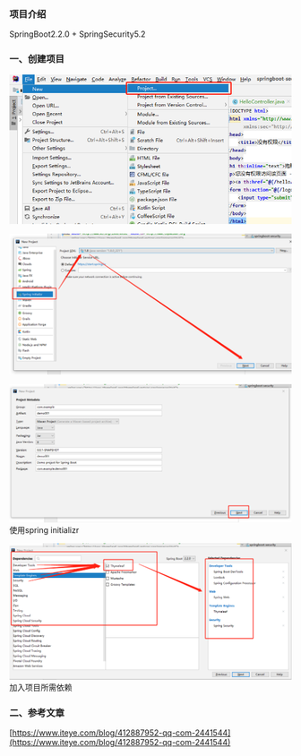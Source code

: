 ### 项目介绍
SpringBoot2.2.0 + SpringSecurity5.2

### 一、创建项目

![](https://raw.githubusercontent.com/fangwenzheng88/git_picture/master/img/springsecurity001.png)

![](https://raw.githubusercontent.com/fangwenzheng88/git_picture/master/img/springsecurity002.png)

![](https://raw.githubusercontent.com/fangwenzheng88/git_picture/master/img/springsecurity003.png)
使用spring initializr

![加入依赖](https://raw.githubusercontent.com/fangwenzheng88/git_picture/master/img/springsecurity004.png)
加入项目所需依赖

### 二、参考文章
[https://www.iteye.com/blog/412887952-qq-com-2441544](https://www.iteye.com/blog/412887952-qq-com-2441544)